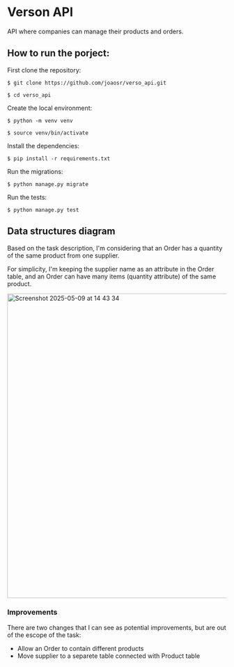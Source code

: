 # Verson API
API where companies can manage their products and orders.

## How to run the porject:

First clone the repository:

```$ git clone https://github.com/joaosr/verso_api.git```

```$ cd verso_api```

Create the local environment:

```$ python -m venv venv```

```$ source venv/bin/activate```

Install the dependencies:

```$ pip install -r requirements.txt```

Run the migrations:

```$ python manage.py migrate```

Run the tests:

```$ python manage.py test```

## Data structures diagram

Based on the task description, I'm considering that an Order has a quantity of the same product from one supplier. 

For simplicity, I'm keeping the supplier name as an attribute in the Order table, and an Order can have many items (quantity attribute) of the same product.

<img width="700" alt="Screenshot 2025-05-09 at 14 43 34" src="https://github.com/user-attachments/assets/5e3cfde6-1b08-44f2-8066-7f03b35cb835" />

### Improvements
There are two changes that I can see as potential improvements, but are out of the escope of the task:

- Allow an Order to contain different products
- Move supplier to a separete table connected with Product table